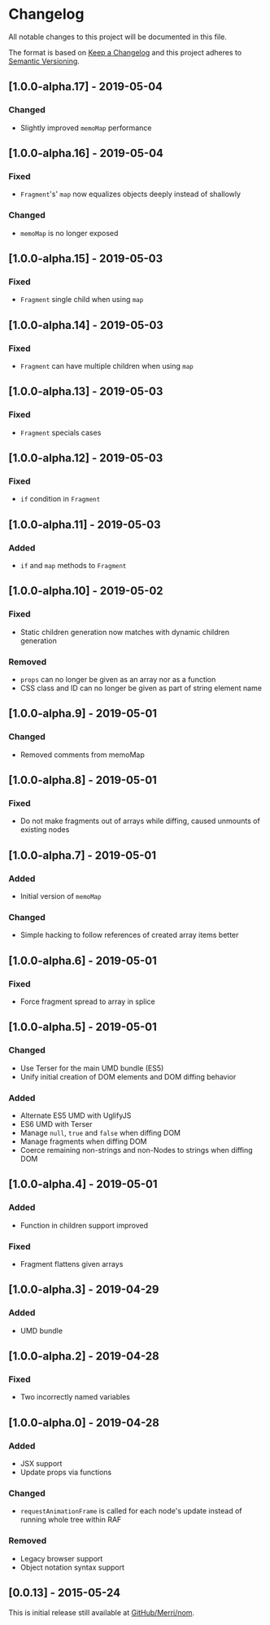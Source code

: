 # Changelog
All notable changes to this project will be documented in this file.

The format is based on [Keep a Changelog](http://keepachangelog.com/en/1.0.0/)
and this project adheres to [Semantic Versioning](http://semver.org/spec/v2.0.0.html).


## [1.0.0-alpha.17] - 2019-05-04

### Changed

- Slightly improved `memoMap` performance


## [1.0.0-alpha.16] - 2019-05-04

### Fixed

- `Fragment`'s' `map` now equalizes objects deeply instead of shallowly

### Changed

- `memoMap` is no longer exposed


## [1.0.0-alpha.15] - 2019-05-03

### Fixed

- `Fragment` single child when using `map`


## [1.0.0-alpha.14] - 2019-05-03

### Fixed

- `Fragment` can have multiple children when using `map`


## [1.0.0-alpha.13] - 2019-05-03

### Fixed

- `Fragment` specials cases


## [1.0.0-alpha.12] - 2019-05-03

### Fixed

- `if` condition in `Fragment`


## [1.0.0-alpha.11] - 2019-05-03

### Added

- `if` and `map` methods to `Fragment`


## [1.0.0-alpha.10] - 2019-05-02

### Fixed

- Static children generation now matches with dynamic children generation

### Removed

- `props` can no longer be given as an array nor as a function
- CSS class and ID can no longer be given as part of string element name


## [1.0.0-alpha.9] - 2019-05-01

### Changed

- Removed comments from memoMap


## [1.0.0-alpha.8] - 2019-05-01

### Fixed

- Do not make fragments out of arrays while diffing, caused unmounts of existing nodes


## [1.0.0-alpha.7] - 2019-05-01

### Added

- Initial version of `memoMap`

### Changed

- Simple hacking to follow references of created array items better


## [1.0.0-alpha.6] - 2019-05-01

### Fixed

- Force fragment spread to array in splice


## [1.0.0-alpha.5] - 2019-05-01

### Changed

- Use Terser for the main UMD bundle (ES5)
- Unify initial creation of DOM elements and DOM diffing behavior

### Added

- Alternate ES5 UMD with UglifyJS
- ES6 UMD with Terser
- Manage `null`, `true` and `false` when diffing DOM
- Manage fragments when diffing DOM
- Coerce remaining non-strings and non-Nodes to strings when diffing DOM


## [1.0.0-alpha.4] - 2019-05-01

### Added

- Function in children support improved

### Fixed

- Fragment flattens given arrays


## [1.0.0-alpha.3] - 2019-04-29

### Added

- UMD bundle


## [1.0.0-alpha.2] - 2019-04-28

### Fixed

- Two incorrectly named variables


## [1.0.0-alpha.0] - 2019-04-28

### Added

- JSX support
- Update props via functions

### Changed

- `requestAnimationFrame` is called for each node's update instead of running whole tree within RAF

### Removed

- Legacy browser support
- Object notation syntax support


## [0.0.13] - 2015-05-24

This is initial release still available at [GitHub/Merri/nom](https://github.com/Merri/nom).
